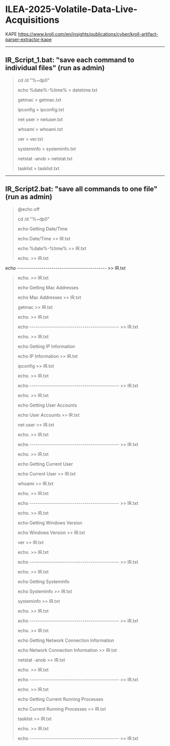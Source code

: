 # ILEA-2025-Volatile-Data-Live-Acquisitions

KAPE
https://www.kroll.com/en/insights/publications/cyber/kroll-artifact-parser-extractor-kape


-----
IR_Script_1.bat: "save each command to individual files" (run as admin)
-----
> cd /d "%~dp0"
> 
> echo %date%-%time% > datetime.txt
> 
> getmac > getmac.txt
> 
> ipconfig > ipconfig.txt
> 
> net user > netuser.txt
> 
> whoami > whoami.txt
> 
> ver > ver.txt
> 
> systeminfo > systeminfo.txt
> 
> netstat -anob > netstat.txt
> 
> tasklist > tasklist.txt
> 

-----
IR_Script2.bat: "save all commands to one file" (run as admin)
-----
> @echo off
> 
> cd /d "%~dp0"
>
> echo Getting Date/Time
> 
> echo Date/Time >> IR.txt
> 
> echo %date%-%time% >> IR.txt
> 
>echo. >> IR.txt
> 
echo -------------------------------------------- >> IR.txt
>
>echo. >> IR.txt
>
>echo Getting Mac Addresses
>
>echo Mac Addresses >> IR.txt
>
>getmac >> IR.txt
>
>echo. >> IR.txt
>
>echo -------------------------------------------- >> IR.txt
>
>echo. >> IR.txt
>
>echo Getting IP Information
>
>echo IP Information >> IR.txt
>
>ipconfig >> IR.txt
>
>echo. >> IR.txt
>
>echo -------------------------------------------- >> IR.txt
>
>echo. >> IR.txt
>
>echo Getting User Accounts
>
>echo User Accounts >> IR.txt
>
>net user >> IR.txt
>
>echo. >> IR.txt
>
>echo -------------------------------------------- >> IR.txt
>
>echo. >> IR.txt
>
>echo Getting Current User
>
>echo Current User >> IR.txt
>
>whoami >> IR.txt
>
>echo. >> IR.txt
>
>echo -------------------------------------------- >> IR.txt
>
>echo. >> IR.txt
>
>echo Getting Windows Version
>
>echo Windows Version >> IR.txt
>
>ver >> IR.txt
>
>echo. >> IR.txt
>
>echo -------------------------------------------- >> IR.txt
>
>echo. >> IR.txt
>
>echo Getting Systeminfo
>
>echo Systeminfo >> IR.txt
>
>systeminfo >> IR.txt
>
>echo. >> IR.txt
>
>echo -------------------------------------------- >> IR.txt
>
>echo. >> IR.txt
>
>echo Getting Network Connection Information
>
>echo Network Connection Information >> IR.txt
>
>netstat -anob >> IR.txt
>
>echo. >> IR.txt
>
>echo -------------------------------------------- >> IR.txt
>
>echo. >> IR.txt
>
>echo Getting Current Running Processes
>
>echo Current Running Processes >> IR.txt
>
>tasklist >> IR.txt
>
>echo. >> IR.txt
>
>echo -------------------------------------------- >> IR.txt
